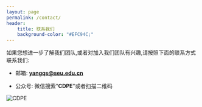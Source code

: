 ```yaml
---
layout: page
permalink: /contact/
header:
    title: 联系我们
    background-color: "#EFC94C;"
---
```


如果您想进一步了解我们团队,或者对加入我们团队有兴趣,请按照下面的联系方式联系我们:


* 邮箱:  **yangqs@seu.edu.cn**

* 公众号: 微信搜索"**CDPE**"或者扫描二维码

![CDPE](/WebPage/assets/img/CDPE.jpg)




